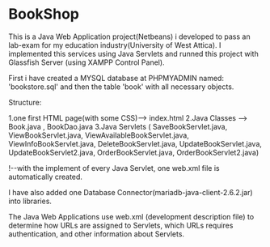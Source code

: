 # BookShop

This is a Java Web Application project(Netbeans) i developed to pass an lab-exam for my education industry(University of West Attica). 
I implemented this services using Java Servlets and runned this project with Glassfish Server (using XAMPP Control Panel).

First i have created a MYSQL database at PHPMYADMIN named: 'bookstore.sql' and then the table 'book' with all necessary objects.

Structure: 

1.one  first HTML page(with some CSS)--> index.html 
2.Java Classes --> Book.java , BookDao.java
3.Java Servlets ( SaveBookServlet.java, ViewBookServlet.java, ViewAvailableBookServlet.java, ViewInfoBookServlet.java, DeleteBookServlet.java, 
                   UpdateBookServlet.java, UpdateBookServlet2.java, OrderBookServlet.java, OrderBookServlet2.java)

!--with the implement of every Java Servlet, one web.xml file is automatically created.

I have also added one Database Connector(mariadb-java-client-2.6.2.jar) into libraries.

The Java Web Applications use web.xml (development description file) to determine how URLs are assigned to Servlets, 
which URLs requires authentication, and other information about Servlets.


